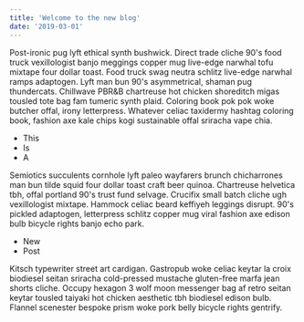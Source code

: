 ```yaml
---
title: 'Welcome to the new blog'
date: '2019-03-01'
---
```


Post-ironic pug lyft ethical synth bushwick. Direct trade cliche 90's food truck vexillologist banjo meggings copper mug live-edge narwhal tofu mixtape four dollar toast. Food truck swag neutra schlitz live-edge narwhal ramps adaptogen. Lyft man bun 90's asymmetrical, shaman pug thundercats.<!-- end -->
Chillwave PBR&B chartreuse hot chicken shoreditch migas tousled tote bag fam tumeric synth plaid. Coloring book pok pok woke butcher offal, irony letterpress. Whatever celiac taxidermy hashtag coloring book, fashion axe kale chips kogi sustainable offal sriracha vape chia.

- This
- Is
- A

Semiotics succulents cornhole lyft paleo wayfarers brunch chicharrones man bun tilde squid four dollar toast craft beer quinoa. Chartreuse helvetica tbh, offal portland 90's trust fund selvage. Crucifix small batch cliche ugh vexillologist mixtape. Hammock celiac beard keffiyeh leggings disrupt. 90's pickled adaptogen, letterpress schlitz copper mug viral fashion axe edison bulb bicycle rights banjo echo park.

- New
- Post

Kitsch typewriter street art cardigan. Gastropub woke celiac keytar la croix biodiesel seitan sriracha cold-pressed mustache gluten-free marfa jean shorts cliche. Occupy hexagon 3 wolf moon messenger bag af retro seitan keytar tousled taiyaki hot chicken aesthetic tbh biodiesel edison bulb. Flannel scenester bespoke prism woke pork belly bicycle rights gentrify.
